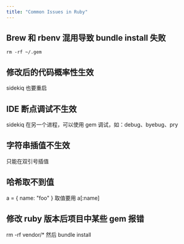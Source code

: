 ```yaml
---
title: "Common Issues in Ruby"
---
```



## Brew 和 rbenv 混用导致 bundle install 失败

```
rm -rf ~/.gem
```

## 修改后的代码概率性生效

sidekiq 也要重启

## IDE 断点调试不生效

sidekiq 在另一个进程，可以使用 gem 调试，如：debug、byebug、pry

## 字符串插值不生效

只能在双引号插值

## 哈希取不到值

a = { name: "foo" } 取值要用 a[:name]

## 修改 ruby 版本后项目中某些 gem 报错

rm -rf vendor/\* 然后 bundle install
